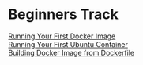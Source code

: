 # Beginners Track

[Running Your First Docker Image](https://github.com/ajeetraina/docker101/blob/master/beginners/chap01.md)<br>
[Running Your First Ubuntu Container](https://github.com/ajeetraina/docker101/blob/master/beginners/chap02.md)<br>
[Building Docker Image from Dockerfile]()<br>
[]()<br>
[]()<br>
[]()<br>
[]()<br>
[]()<br>
